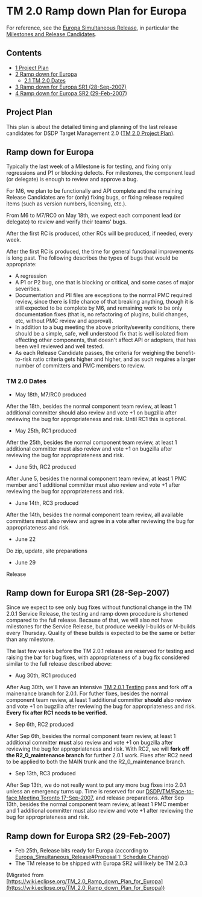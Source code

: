 

TM 2.0 Ramp down Plan for Europa
================================

For reference, see the [Europa Simultaneous Release](/Europa_Simultaneous_Release "Europa Simultaneous Release"), in particular the [Milestones and Release Candidates](/Europa_Simultaneous_Release#Milestones_and_Release_Candidates "Europa Simultaneous Release").

Contents
--------

*   [1 Project Plan](#Project-Plan)
*   [2 Ramp down for Europa](#Ramp-down-for-Europa)
    *   [2.1 TM 2.0 Dates](#TM-2.0-Dates)
*   [3 Ramp down for Europa SR1 (28-Sep-2007)](#Ramp-down-for-Europa-SR1-.2828-Sep-2007.29)
*   [4 Ramp down for Europa SR2 (29-Feb-2007)](#Ramp-down-for-Europa-SR2-.2829-Feb-2007.29)

Project Plan
------------

This plan is about the detailed timing and planning of the last release candidates for DSDP Target Management 2.0 ([TM 2.0 Project Plan](https://www.eclipse.org/dsdp/tm/development/tm_project_plan_2_0.html)).

Ramp down for Europa
--------------------

Typically the last week of a Milestone is for testing, and fixing only regressions and P1 or blocking defects. For milestones, the component lead (or delegate) is enough to review and approve a bug.

For M6, we plan to be functionally and API complete and the remaining Release Candidates are for (only) fixing bugs, or fixing release required items (such as version numbers, licensing, etc.).

From M6 to M7/RC0 on May 18th, we expect each component lead (or delegate) to review and verify their teams' bugs.

After the first RC is produced, other RCs will be produced, if needed, every week.

After the first RC is produced, the time for general functional improvements is long past. The following describes the types of bugs that would be appropriate:

*   A regression
*   A P1 or P2 bug, one that is blocking or critical, and some cases of major severities.
*   Documentation and PII files are exceptions to the normal PMC required review, since there is little chance of that breaking anything, though it is still expected to be complete by M6, and remaining work to be only documentation fixes (that is, no refactoring of plugins, build changes, etc, without PMC review and approval).
*   In addition to a bug meeting the above priority/severity conditions, there should be a simple, safe, well understood fix that is well isolated from effecting other components, that doesn't affect API or adopters, that has been well reviewed and well tested.
*   As each Release Candidate passes, the criteria for weighing the benefit-to-risk ratio criteria gets higher and higher, and as such requires a larger number of committers and PMC members to review.

### TM 2.0 Dates

*   May 18th, M7/RC0 produced

After the 18th, besides the normal component team review, at least 1 additional committer should also review and vote +1 on bugzilla after reviewing the bug for appropriateness and risk. Until RC1 this is optional.

*   May 25th, RC1 produced

After the 25th, besides the normal component team review, at least 1 additional committer must also review and vote +1 on bugzilla after reviewing the bug for appropriateness and risk.

*   June 5th, RC2 produced

After June 5, besides the normal component team review, at least 1 PMC member and 1 additional committer must also review and vote +1 after reviewing the bug for appropriateness and risk.

*   June 14th, RC3 produced

After the 14th, besides the normal component team review, all available committers must also review and agree in a vote after reviewing the bug for appropriateness and risk.

*   June 22

Do zip, update, site preparations

*   June 29

Release

Ramp down for Europa SR1 (28-Sep-2007)
--------------------------------------

Since we expect to see only bug fixes without functional change in the TM 2.0.1 Service Release, the testing and ramp down procedure is shortened compared to the full release. Because of that, we will also not have milestones for the Service Release, but produce weekly I-builds or M-builds every Thursday. Quality of these builds is expected to be the same or better than any milestone.

The last few weeks before the TM 2.0.1 release are reserved for testing and raising the bar for bug fixes, with appropriateness of a bug fix considered similar to the full release described above:

*   Aug 30th, RC1 produced

After Aug 30th, we'll have an intensive [TM 2.0.1 Testing](/TM_2.0.1_Testing "TM 2.0.1 Testing") pass and fork off a mainenance branch for 2.0.1. For futher fixes, besides the normal component team review, at least 1 additional committer **should** also review and vote +1 on bugzilla after reviewing the bug for appropriateness and risk. **Every fix after RC1 needs to be verified.**

*   Sep 6th, RC2 produced

After Sep 6th, besides the normal component team review, at least 1 additional committer **must** also review and vote +1 on bugzilla after reviewing the bug for appropriateness and risk. With RC2, we will **fork off the R2\_0\_maintenance branch** for further 2.0.1 work. Fixes after RC2 need to be applied to both the MAIN trunk and the R2\_0\_maintenance branch.

*   Sep 13th, RC3 produced

After Sep 13th, we do not really want to put any more bug fixes into 2.0.1 unless an emergency turns up. Time is reserved for our [DSDP/TM/Face-to-face Meeting Toronto 17-Sep-2007](/DSDP/TM/Face-to-face_Meeting_Toronto_17-Sep-2007 "DSDP/TM/Face-to-face Meeting Toronto 17-Sep-2007"), and release preparations. After Sep 13th, besides the normal component team review, at least 1 PMC member and 1 additional committer must also review and vote +1 after reviewing the bug for appropriateness and risk.

Ramp down for Europa SR2 (29-Feb-2007)
--------------------------------------

*   Feb 25th, Release bits ready for Europa (according to [Europa\_Simultaneous\_Release#Proposal 1: Schedule Change](/Europa_Simultaneous_Release#Proposal_1:_Schedule_Change "Europa Simultaneous Release"))
*   The TM release to be shipped with Europa SR2 will likely be TM 2.0.3


(Migrated from [https://wiki.eclipse.org/TM_2.0_Ramp_down_Plan_for_Europa](https://wiki.eclipse.org/TM_2.0_Ramp_down_Plan_for_Europa))